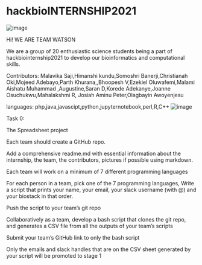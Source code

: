 # hackbioINTERNSHIP2021
![image](https://user-images.githubusercontent.com/88250922/128561906-0417cbe4-604e-4ec5-8803-88b49426d92a.png)

Hi! WE ARE TEAM WATSON

We are a group of 20 enthusiastic science students being a part of hackbiointernship2021 to develop our bioinformatics and computational skills.

Contributors: Malavika Saji,Himanshi kundu,Somoshri Banerji,Christianah Oki,Mojeed Adebayo,Parth Khurana,,Bhoopesh V,Ezekiel Oluwafemi,Malami Aishatu Muhammad ,Augustine,Saran D,Korede Adekanye,Joanne Osuchukwu,Mahalakshmi R, Josiah Aminu Peter,Olagbayin Awoyenjesu

languages: php,java,javascipt,python,jupyternotebook,perl,R,C++
![image](https://user-images.githubusercontent.com/88250922/128562357-9355c55f-755e-4ba8-8c4e-039da64515d8.png)

Task 0: 


The Spreadsheet project

Each team should create a GitHub repo. 

Add a comprehensive readme.md with essential information about the internship, the team, the contributors, pictures if possible using markdown.

Each team will work on a minimum of  7 different programming languages

For each person in a team, pick one of the 7 programming languages, Write a script that prints your name, your email, your slack username (with @) and your biostack in that order.

Push the script to your team’s git repo

Collaboratively as a team, develop a bash script that clones the git repo, and generates a CSV file from all the outputs of your team’s scripts

Submit your team’s GitHub link to only the bash script 

Only the emails and slack handles that are on the CSV sheet generated by your script will be promoted to stage 1

